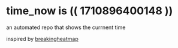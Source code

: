# time_now is (( 1710896400148 ))

an automated repo that shows the currnent time

inspired by [breakingheatmap](https://github.com/breakingheatmap/breakingheatmap)